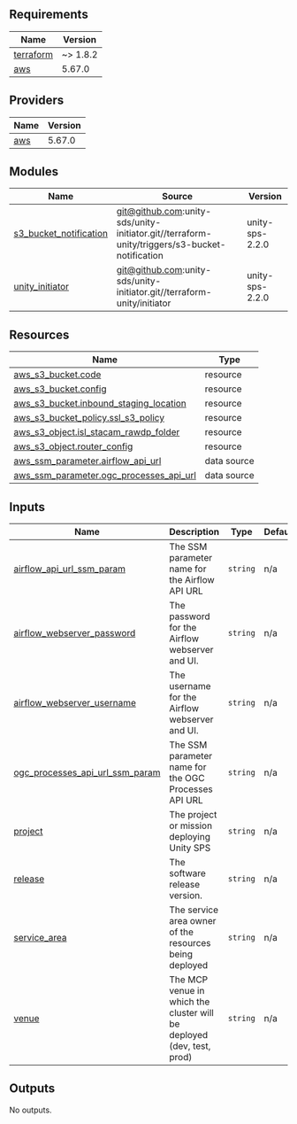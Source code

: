 <!-- BEGINNING OF PRE-COMMIT-TERRAFORM DOCS HOOK -->
## Requirements

| Name | Version |
|------|---------|
| <a name="requirement_terraform"></a> [terraform](#requirement\_terraform) | ~> 1.8.2 |
| <a name="requirement_aws"></a> [aws](#requirement\_aws) | 5.67.0 |

## Providers

| Name | Version |
|------|---------|
| <a name="provider_aws"></a> [aws](#provider\_aws) | 5.67.0 |

## Modules

| Name | Source | Version |
|------|--------|---------|
| <a name="module_s3_bucket_notification"></a> [s3\_bucket\_notification](#module\_s3\_bucket\_notification) | git@github.com:unity-sds/unity-initiator.git//terraform-unity/triggers/s3-bucket-notification | unity-sps-2.2.0 |
| <a name="module_unity_initiator"></a> [unity\_initiator](#module\_unity\_initiator) | git@github.com:unity-sds/unity-initiator.git//terraform-unity/initiator | unity-sps-2.2.0 |

## Resources

| Name | Type |
|------|------|
| [aws_s3_bucket.code](https://registry.terraform.io/providers/hashicorp/aws/5.67.0/docs/resources/s3_bucket) | resource |
| [aws_s3_bucket.config](https://registry.terraform.io/providers/hashicorp/aws/5.67.0/docs/resources/s3_bucket) | resource |
| [aws_s3_bucket.inbound_staging_location](https://registry.terraform.io/providers/hashicorp/aws/5.67.0/docs/resources/s3_bucket) | resource |
| [aws_s3_bucket_policy.ssl_s3_policy](https://registry.terraform.io/providers/hashicorp/aws/5.67.0/docs/resources/s3_bucket_policy) | resource |
| [aws_s3_object.isl_stacam_rawdp_folder](https://registry.terraform.io/providers/hashicorp/aws/5.67.0/docs/resources/s3_object) | resource |
| [aws_s3_object.router_config](https://registry.terraform.io/providers/hashicorp/aws/5.67.0/docs/resources/s3_object) | resource |
| [aws_ssm_parameter.airflow_api_url](https://registry.terraform.io/providers/hashicorp/aws/5.67.0/docs/data-sources/ssm_parameter) | data source |
| [aws_ssm_parameter.ogc_processes_api_url](https://registry.terraform.io/providers/hashicorp/aws/5.67.0/docs/data-sources/ssm_parameter) | data source |

## Inputs

| Name | Description | Type | Default | Required |
|------|-------------|------|---------|:--------:|
| <a name="input_airflow_api_url_ssm_param"></a> [airflow\_api\_url\_ssm\_param](#input\_airflow\_api\_url\_ssm\_param) | The SSM parameter name for the Airflow API URL | `string` | n/a | yes |
| <a name="input_airflow_webserver_password"></a> [airflow\_webserver\_password](#input\_airflow\_webserver\_password) | The password for the Airflow webserver and UI. | `string` | n/a | yes |
| <a name="input_airflow_webserver_username"></a> [airflow\_webserver\_username](#input\_airflow\_webserver\_username) | The username for the Airflow webserver and UI. | `string` | n/a | yes |
| <a name="input_ogc_processes_api_url_ssm_param"></a> [ogc\_processes\_api\_url\_ssm\_param](#input\_ogc\_processes\_api\_url\_ssm\_param) | The SSM parameter name for the OGC Processes API URL | `string` | n/a | yes |
| <a name="input_project"></a> [project](#input\_project) | The project or mission deploying Unity SPS | `string` | n/a | yes |
| <a name="input_release"></a> [release](#input\_release) | The software release version. | `string` | n/a | yes |
| <a name="input_service_area"></a> [service\_area](#input\_service\_area) | The service area owner of the resources being deployed | `string` | n/a | yes |
| <a name="input_venue"></a> [venue](#input\_venue) | The MCP venue in which the cluster will be deployed (dev, test, prod) | `string` | n/a | yes |

## Outputs

No outputs.
<!-- END OF PRE-COMMIT-TERRAFORM DOCS HOOK -->
